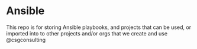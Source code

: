 # Ansible

This repo is for storing Ansible playbooks, and projects that can be used, or imported into to other projects and/or orgs that we create and use @csgconsulting
